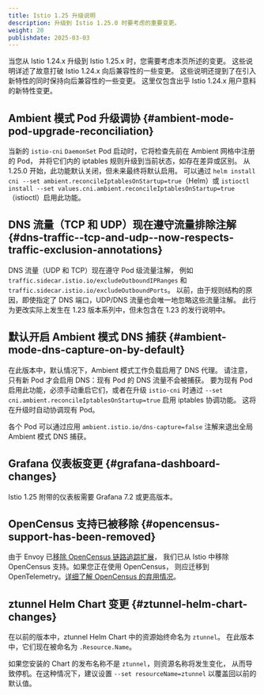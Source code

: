 ```yaml
---
title: Istio 1.25 升级说明
description: 升级到 Istio 1.25.0 时要考虑的重要变更。
weight: 20
publishdate: 2025-03-03
---
```


当您从 Istio 1.24.x 升级到 Istio 1.25.x 时，您需要考虑本页所述的变更。
这些说明详述了故意打破 Istio 1.24.x 向后兼容性的一些变更。
这些说明还提到了在引入新特性的同时保持向后兼容性的一些变更。
这里仅包含出乎 Istio 1.24.x 用户意料的新特性变更。

## Ambient 模式 Pod 升级调协 {#ambient-mode-pod-upgrade-reconciliation} 

当新的 `istio-cni` `DaemonSet` Pod 启动时，它将检查先前在 Ambient 网格中注册的 Pod，
并将它们内的 iptables 规则升级到当前状态，如存在差异或区别。
从 1.25.0 开始，此功能默认关闭，但未来最终将默认启用。
可以通过 `helm install cni --set ambient.reconcileIptablesOnStartup=true`（Helm）或
`istioctl install --set values.cni.ambient.reconcileIptablesOnStartup=true`（istioctl）启用此功能。

## DNS 流量（TCP 和 UDP）现在遵守流量排除注解 {#dns-traffic--tcp-and-udp--now-respects-traffic-exclusion-annotations}

DNS 流量（UDP 和 TCP）现在遵守 Pod 级流量注解，
例如 `traffic.sidecar.istio.io/excludeOutboundIPRanges` 和 `traffic.sidecar.istio.io/excludeOutboundPorts`。
以前，由于规则结构的原因，即使指定了 DNS 端口，UDP/DNS 流量也会唯一地忽略这些流量注解。
此行为更改实际上发生在 1.23 版本系列中，但未包含在 1.23 的发行说明中。

## 默认开启 Ambient 模式 DNS 捕获 {#ambient-mode-dns-capture-on-by-default}

在此版本中，默认情况下，Ambient 模式工作负载启用了 DNS 代理。
请注意，只有新 Pod 才会启用 DNS：现有 Pod 的 DNS 流量不会被捕获。
要为现有 Pod 启用此功能，必须手动重启它们，或者在升级 `istio-cni`
时通过 `--set cni.ambient.reconcileIptablesOnStartup=true` 启用 iptables 协调功能。
这将在升级时自动协调现有 Pod。

各个 Pod 可以通过应用 `ambient.istio.io/dns-capture=false` 注解来退出全局 Ambient 模式 DNS 捕获。

## Grafana 仪表板变更 {#grafana-dashboard-changes} 

Istio 1.25 附带的仪表板需要 Grafana 7.2 或更高版本。

## OpenCensus 支持已被移除 {#opencensus-support-has-been-removed}

由于 Envoy 已[移除 OpenCensus 链路追踪扩展](https://www.envoyproxy.io/docs/envoy/latest/version_history/v1.33/v1.33.0.html#incompatible-behavior-changes)，
我们已从 Istio 中移除 OpenCensus 支持。如果您正在使用 OpenCensus，
则应迁移到 OpenTelemetry。[详细了解 OpenCensus 的弃用情况](https://opentelemetry.io/blog/2023/sunsetting-opencensus/)。

## ztunnel Helm Chart 变更 {#ztunnel-helm-chart-changes}

在以前的版本中，ztunnel Helm Chart 中的资源始终命名为 `ztunnel`。
在此版本中，它们现在被命名为 `.Resource.Name`。

如果您安装的 Chart 的发布名称不是 `ztunnel`，则资源名称将发生变化，
从而导致停机。在这种情况下，建议设置 `--set resourceName=ztunnel` 以覆盖回以前的默认值。
